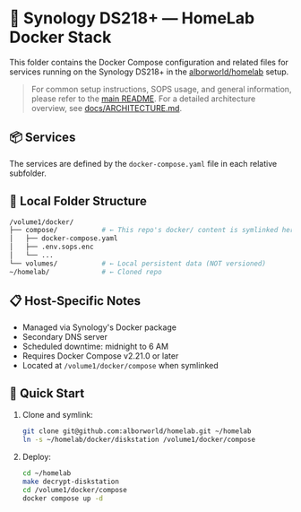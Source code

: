 # 🧪 Synology DS218+ — HomeLab Docker Stack

This folder contains the Docker Compose configuration and related files for services running on the Synology DS218+ in the [alborworld/homelab](https://github.com/alborworld/homelab) setup.

> For common setup instructions, SOPS usage, and general information, please refer to the [main README](../../README.md). For a detailed architecture overview, see [docs/ARCHITECTURE.md](../../docs/ARCHITECTURE.md).

## 📦 Services

The services are defined by the `docker-compose.yaml` file in each relative subfolder.

## 📂 Local Folder Structure

```bash
/volume1/docker/
├── compose/           # ← This repo's docker/ content is symlinked here
│   ├── docker-compose.yaml
│   ├── .env.sops.enc
│   └── ...
└── volumes/           # ← Local persistent data (NOT versioned)
~/homelab/             # ← Cloned repo
```

## 📋 Host-Specific Notes

- Managed via Synology's Docker package
- Secondary DNS server
- Scheduled downtime: midnight to 6 AM
- Requires Docker Compose v2.21.0 or later
- Located at `/volume1/docker/compose` when symlinked

## 🚀 Quick Start

1. Clone and symlink:
   ```bash
   git clone git@github.com:alborworld/homelab.git ~/homelab
   ln -s ~/homelab/docker/diskstation /volume1/docker/compose
   ```

2. Deploy:
   ```bash
   cd ~/homelab
   make decrypt-diskstation
   cd /volume1/docker/compose
   docker compose up -d
   ```

